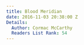 ```yaml
---
title: Blood Meridian
date: 2016-11-03 20:38:00 Z
Details:
  Author: Cormac McCarthy
  Readers List Rank: 54
---
```


